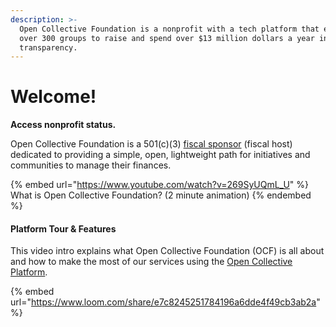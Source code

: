 ```yaml
---
description: >-
  Open Collective Foundation is a nonprofit with a tech platform that enables
  over 300 groups to raise and spend over $13 million dollars a year in full
  transparency.
---
```


# Welcome!

**Access nonprofit status.**

Open Collective Foundation is a 501(c)(3) [fiscal sponsor](what-we-offer/fiscal-hosting.md) (fiscal host) dedicated to providing a simple, open, lightweight path for initiatives and communities to manage their finances.

{% embed url="https://www.youtube.com/watch?v=269SyUQmL_U" %}
What is Open Collective Foundation? (2 minute animation)
{% endembed %}

#### Platform Tour & Features

This video intro explains what Open Collective Foundation (OCF) is all about and how to make the most of our services using the [Open Collective Platform](what-is-ocf.md#this-quick-video-explains-the-power-of-the-open-collective-tech-platform).

{% embed url="https://www.loom.com/share/e7c8245251784196a6dde4f49cb3ab2a" %}
